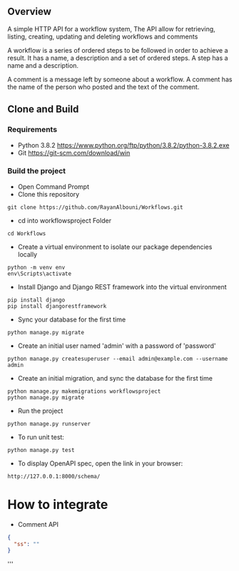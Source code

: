 ## Overview
A simple HTTP API for a workflow system, The API allow for retrieving, listing, creating, updating and deleting workflows and comments

A workflow is a series of ordered steps to be followed in order to achieve a result. It has a name, a description and a set of ordered steps. A step has a name and a description.

A comment is a message left by someone about a workflow. A comment has the name of the person who posted and the text of the comment.

## Clone and Build
### Requirements
* Python 3.8.2 https://www.python.org/ftp/python/3.8.2/python-3.8.2.exe
* Git https://git-scm.com/download/win
 
### Build the project
* Open Command Prompt
* Clone this repository
```commandline
git clone https://github.com/RayanAlbouni/Workflows.git
```
* cd into workflowsproject Folder 
```commandline
cd Workflows
``` 
* Create a virtual environment to isolate our package dependencies locally
```commandline
python -m venv env
env\Scripts\activate
```
* Install Django and Django REST framework into the virtual environment
```commandline
pip install django
pip install djangorestframework
```
* Sync your database for the first time
```commandline
python manage.py migrate
```
* Create an initial user named 'admin' with a password of 'password'
```commandline
python manage.py createsuperuser --email admin@example.com --username admin
```
* Create an initial migration, and sync the database for the first time
```commandline
python manage.py makemigrations workflowsproject
python manage.py migrate
```
* Run the project
```commandline
python manage.py runserver
```

* To run unit test:
```commandline
python manage.py test
```

* To display OpenAPI spec, open the link in your browser:
```
http://127.0.0.1:8000/schema/
```


# How to integrate
* Comment API

```json
{
  "ss": ""
}
```
'''